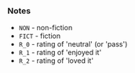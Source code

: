 
### Notes

* `NON` - non-fiction
* `FICT` - fiction
* `R_0` - rating of 'neutral' (or 'pass')
* `R_1` - rating of 'enjoyed it'
* `R_2` - rating of 'loved it'
